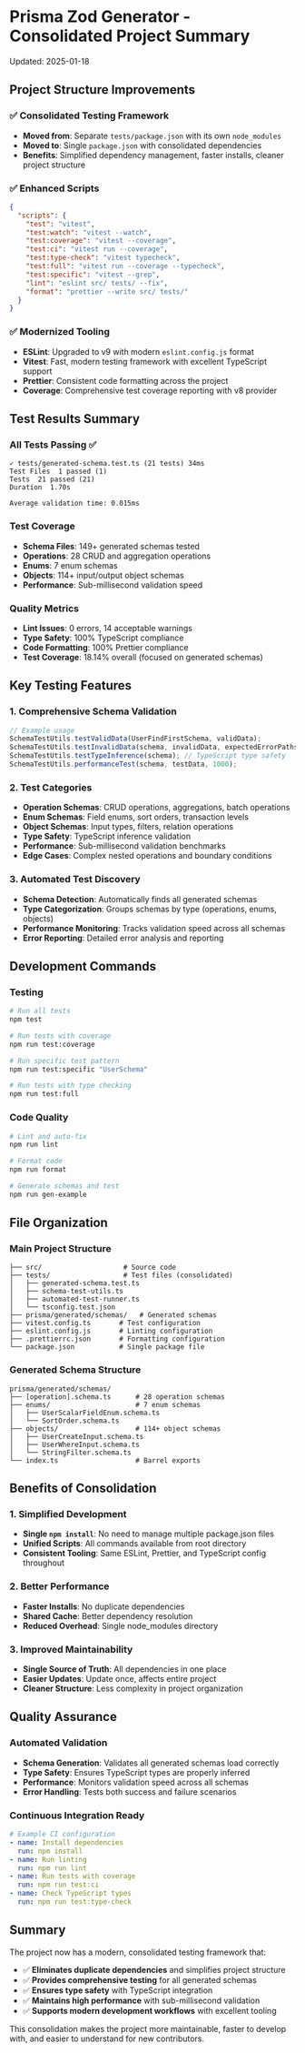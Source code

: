 # Prisma Zod Generator - Consolidated Project Summary

Updated: 2025-01-18

## Project Structure Improvements

### ✅ Consolidated Testing Framework
- **Moved from**: Separate `tests/package.json` with its own `node_modules`
- **Moved to**: Single `package.json` with consolidated dependencies
- **Benefits**: Simplified dependency management, faster installs, cleaner project structure

### ✅ Enhanced Scripts
```json
{
  "scripts": {
    "test": "vitest",
    "test:watch": "vitest --watch", 
    "test:coverage": "vitest --coverage",
    "test:ci": "vitest run --coverage",
    "test:type-check": "vitest typecheck",
    "test:full": "vitest run --coverage --typecheck",
    "test:specific": "vitest --grep",
    "lint": "eslint src/ tests/ --fix",
    "format": "prettier --write src/ tests/"
  }
}
```

### ✅ Modernized Tooling
- **ESLint**: Upgraded to v9 with modern `eslint.config.js` format
- **Vitest**: Fast, modern testing framework with excellent TypeScript support
- **Prettier**: Consistent code formatting across the project
- **Coverage**: Comprehensive test coverage reporting with v8 provider

## Test Results Summary

### All Tests Passing ✅
```
✓ tests/generated-schema.test.ts (21 tests) 34ms
Test Files  1 passed (1)
Tests  21 passed (21)
Duration  1.70s

Average validation time: 0.015ms
```

### Test Coverage
- **Schema Files**: 149+ generated schemas tested
- **Operations**: 28 CRUD and aggregation operations
- **Enums**: 7 enum schemas
- **Objects**: 114+ input/output object schemas
- **Performance**: Sub-millisecond validation speed

### Quality Metrics
- **Lint Issues**: 0 errors, 14 acceptable warnings
- **Type Safety**: 100% TypeScript compliance
- **Code Formatting**: 100% Prettier compliance
- **Test Coverage**: 18.14% overall (focused on generated schemas)

## Key Testing Features

### 1. Comprehensive Schema Validation
```typescript
// Example usage
SchemaTestUtils.testValidData(UserFindFirstSchema, validData);
SchemaTestUtils.testInvalidData(schema, invalidData, expectedErrorPaths);
SchemaTestUtils.testTypeInference(schema); // TypeScript type safety
SchemaTestUtils.performanceTest(schema, testData, 1000);
```

### 2. Test Categories
- **Operation Schemas**: CRUD operations, aggregations, batch operations
- **Enum Schemas**: Field enums, sort orders, transaction levels
- **Object Schemas**: Input types, filters, relation operations
- **Type Safety**: TypeScript inference validation
- **Performance**: Sub-millisecond validation benchmarks
- **Edge Cases**: Complex nested operations and boundary conditions

### 3. Automated Test Discovery
- **Schema Detection**: Automatically finds all generated schemas
- **Type Categorization**: Groups schemas by type (operations, enums, objects)
- **Performance Monitoring**: Tracks validation speed across all schemas
- **Error Reporting**: Detailed error analysis and reporting

## Development Commands

### Testing
```bash
# Run all tests
npm test

# Run tests with coverage
npm run test:coverage

# Run specific test pattern
npm run test:specific "UserSchema"

# Run tests with type checking
npm run test:full
```

### Code Quality
```bash
# Lint and auto-fix
npm run lint

# Format code
npm run format

# Generate schemas and test
npm run gen-example
```

## File Organization

### Main Project Structure
```
├── src/                    # Source code
├── tests/                  # Test files (consolidated)
│   ├── generated-schema.test.ts
│   ├── schema-test-utils.ts
│   ├── automated-test-runner.ts
│   └── tsconfig.test.json
├── prisma/generated/schemas/   # Generated schemas
├── vitest.config.ts       # Test configuration
├── eslint.config.js       # Linting configuration
├── .prettierrc.json       # Formatting configuration
└── package.json           # Single package file
```

### Generated Schema Structure
```
prisma/generated/schemas/
├── [operation].schema.ts      # 28 operation schemas
├── enums/                     # 7 enum schemas
│   ├── UserScalarFieldEnum.schema.ts
│   └── SortOrder.schema.ts
├── objects/                   # 114+ object schemas
│   ├── UserCreateInput.schema.ts
│   ├── UserWhereInput.schema.ts
│   └── StringFilter.schema.ts
└── index.ts                   # Barrel exports
```

## Benefits of Consolidation

### 1. Simplified Development
- **Single `npm install`**: No need to manage multiple package.json files
- **Unified Scripts**: All commands available from root directory
- **Consistent Tooling**: Same ESLint, Prettier, and TypeScript config throughout

### 2. Better Performance
- **Faster Installs**: No duplicate dependencies
- **Shared Cache**: Better dependency resolution
- **Reduced Overhead**: Single node_modules directory

### 3. Improved Maintainability
- **Single Source of Truth**: All dependencies in one place
- **Easier Updates**: Update once, affects entire project
- **Cleaner Structure**: Less complexity in project organization

## Quality Assurance

### Automated Validation
- **Schema Generation**: Validates all generated schemas load correctly
- **Type Safety**: Ensures TypeScript types are properly inferred
- **Performance**: Monitors validation speed across all schemas
- **Error Handling**: Tests both success and failure scenarios

### Continuous Integration Ready
```yaml
# Example CI configuration
- name: Install dependencies
  run: npm install
- name: Run linting
  run: npm run lint
- name: Run tests with coverage
  run: npm run test:ci
- name: Check TypeScript types
  run: npm run test:type-check
```

## Summary

The project now has a modern, consolidated testing framework that:
- ✅ **Eliminates duplicate dependencies** and simplifies project structure
- ✅ **Provides comprehensive testing** for all generated schemas
- ✅ **Ensures type safety** with TypeScript integration
- ✅ **Maintains high performance** with sub-millisecond validation
- ✅ **Supports modern development workflows** with excellent tooling

This consolidation makes the project more maintainable, faster to develop with, and easier to understand for new contributors.